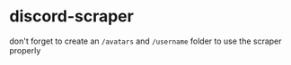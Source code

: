 # discord-scraper


don't forget to create an `/avatars` and `/username` folder to use the scraper properly 
